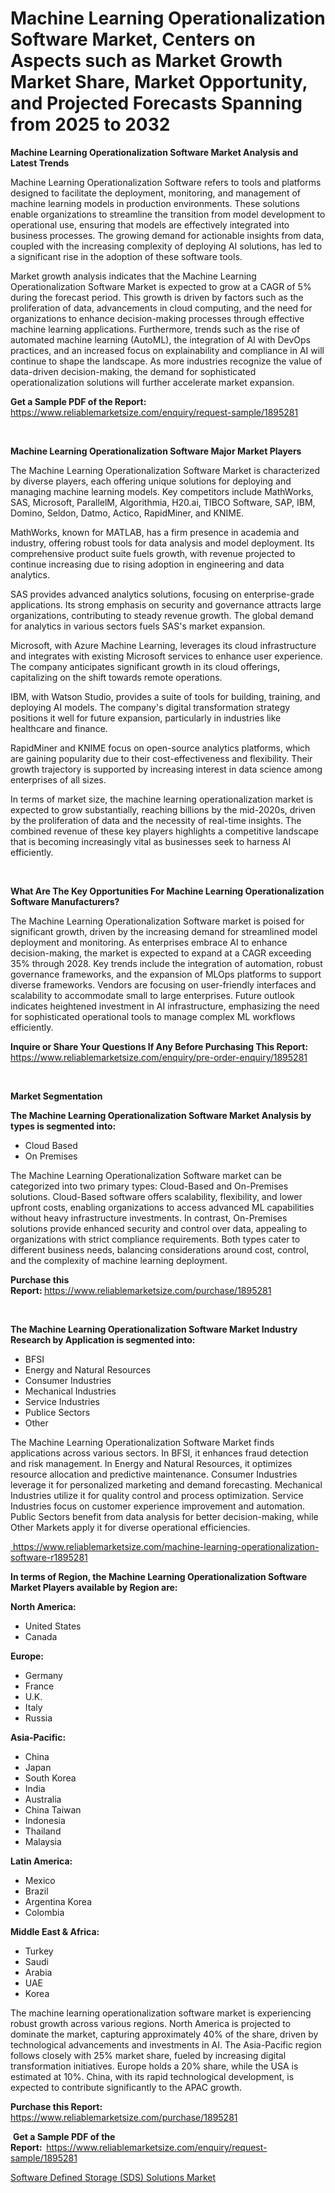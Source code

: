 <p><h1>Machine Learning Operationalization Software Market, Centers on Aspects such as Market Growth Market Share, Market Opportunity, and Projected Forecasts Spanning from 2025 to 2032</h1></p><p><strong>Machine Learning Operationalization Software Market Analysis and Latest Trends</strong></p>
<p><p>Machine Learning Operationalization Software refers to tools and platforms designed to facilitate the deployment, monitoring, and management of machine learning models in production environments. These solutions enable organizations to streamline the transition from model development to operational use, ensuring that models are effectively integrated into business processes. The growing demand for actionable insights from data, coupled with the increasing complexity of deploying AI solutions, has led to a significant rise in the adoption of these software tools.</p><p>Market growth analysis indicates that the Machine Learning Operationalization Software Market is expected to grow at a CAGR of 5% during the forecast period. This growth is driven by factors such as the proliferation of data, advancements in cloud computing, and the need for organizations to enhance decision-making processes through effective machine learning applications. Furthermore, trends such as the rise of automated machine learning (AutoML), the integration of AI with DevOps practices, and an increased focus on explainability and compliance in AI will continue to shape the landscape. As more industries recognize the value of data-driven decision-making, the demand for sophisticated operationalization solutions will further accelerate market expansion.</p></p>
<p><strong>Get a Sample PDF of the Report:&nbsp;</strong> <a href="https://www.reliablemarketsize.com/enquiry/request-sample/1895281?utm_campaign=1103&utm_medium=2&utm_source=Github&utm_content=ia&utm_term=14012025&utm_id=machine-learning-operationalization-software">https://www.reliablemarketsize.com/enquiry/request-sample/1895281</a></p>
<p>&nbsp;</p>
<p><strong>Machine Learning Operationalization Software Major Market Players</strong></p>
<p><p>The Machine Learning Operationalization Software Market is characterized by diverse players, each offering unique solutions for deploying and managing machine learning models. Key competitors include MathWorks, SAS, Microsoft, ParallelM, Algorithmia, H20.ai, TIBCO Software, SAP, IBM, Domino, Seldon, Datmo, Actico, RapidMiner, and KNIME.</p><p>MathWorks, known for MATLAB, has a firm presence in academia and industry, offering robust tools for data analysis and model deployment. Its comprehensive product suite fuels growth, with revenue projected to continue increasing due to rising adoption in engineering and data analytics.</p><p>SAS provides advanced analytics solutions, focusing on enterprise-grade applications. Its strong emphasis on security and governance attracts large organizations, contributing to steady revenue growth. The global demand for analytics in various sectors fuels SAS's market expansion.</p><p>Microsoft, with Azure Machine Learning, leverages its cloud infrastructure and integrates with existing Microsoft services to enhance user experience. The company anticipates significant growth in its cloud offerings, capitalizing on the shift towards remote operations.</p><p>IBM, with Watson Studio, provides a suite of tools for building, training, and deploying AI models. The company's digital transformation strategy positions it well for future expansion, particularly in industries like healthcare and finance.</p><p>RapidMiner and KNIME focus on open-source analytics platforms, which are gaining popularity due to their cost-effectiveness and flexibility. Their growth trajectory is supported by increasing interest in data science among enterprises of all sizes.</p><p>In terms of market size, the machine learning operationalization market is expected to grow substantially, reaching billions by the mid-2020s, driven by the proliferation of data and the necessity of real-time insights. The combined revenue of these key players highlights a competitive landscape that is becoming increasingly vital as businesses seek to harness AI efficiently.</p></p>
<p>&nbsp;</p>
<p><strong>What Are The Key Opportunities For Machine Learning Operationalization Software Manufacturers?</strong></p>
<p><p>The Machine Learning Operationalization Software market is poised for significant growth, driven by the increasing demand for streamlined model deployment and monitoring. As enterprises embrace AI to enhance decision-making, the market is expected to expand at a CAGR exceeding 35% through 2028. Key trends include the integration of automation, robust governance frameworks, and the expansion of MLOps platforms to support diverse frameworks. Vendors are focusing on user-friendly interfaces and scalability to accommodate small to large enterprises. Future outlook indicates heightened investment in AI infrastructure, emphasizing the need for sophisticated operational tools to manage complex ML workflows efficiently.</p></p>
<p><strong>Inquire or Share Your Questions If Any Before Purchasing This Report:</strong> <a href="https://www.reliablemarketsize.com/enquiry/pre-order-enquiry/1895281?utm_campaign=1103&utm_medium=2&utm_source=Github&utm_content=ia&utm_term=14012025&utm_id=machine-learning-operationalization-software">https://www.reliablemarketsize.com/enquiry/pre-order-enquiry/1895281</a></p>
<p>&nbsp;</p>
<p><strong>Market Segmentation</strong></p>
<p><strong>The Machine Learning Operationalization Software Market Analysis by types is segmented into:</strong></p>
<p><ul><li>Cloud Based</li><li>On Premises</li></ul></p>
<p><p>The Machine Learning Operationalization Software market can be categorized into two primary types: Cloud-Based and On-Premises solutions. Cloud-Based software offers scalability, flexibility, and lower upfront costs, enabling organizations to access advanced ML capabilities without heavy infrastructure investments. In contrast, On-Premises solutions provide enhanced security and control over data, appealing to organizations with strict compliance requirements. Both types cater to different business needs, balancing considerations around cost, control, and the complexity of machine learning deployment.</p></p>
<p><strong>Purchase this Report:&nbsp;</strong><a href="https://www.reliablemarketsize.com/purchase/1895281?utm_campaign=1103&utm_medium=2&utm_source=Github&utm_content=ia&utm_term=14012025&utm_id=machine-learning-operationalization-software">https://www.reliablemarketsize.com/purchase/1895281</a></p>
<p>&nbsp;</p>
<p><strong>The Machine Learning Operationalization Software Market Industry Research by Application is segmented into:</strong></p>
<p><ul><li>BFSI</li><li>Energy and Natural Resources</li><li>Consumer Industries</li><li>Mechanical Industries</li><li>Service Industries</li><li>Publice Sectors</li><li>Other</li></ul></p>
<p><p>The Machine Learning Operationalization Software Market finds applications across various sectors. In BFSI, it enhances fraud detection and risk management. In Energy and Natural Resources, it optimizes resource allocation and predictive maintenance. Consumer Industries leverage it for personalized marketing and demand forecasting. Mechanical Industries utilize it for quality control and process optimization. Service Industries focus on customer experience improvement and automation. Public Sectors benefit from data analysis for better decision-making, while Other Markets apply it for diverse operational efficiencies.</p></p>
<p><a href="https://www.reliablemarketsize.com/machine-learning-operationalization-software-r1895281?utm_campaign=1103&utm_medium=2&utm_source=Github&utm_content=ia&utm_term=14012025&utm_id=machine-learning-operationalization-software">&nbsp;https://www.reliablemarketsize.com/machine-learning-operationalization-software-r1895281</a></p>
<p><strong>In terms of Region, the Machine Learning Operationalization Software Market Players available by Region are:</strong></p>
<p>
    <p> <strong> North America: </strong>
        <ul>
            <li>United States</li>
            <li>Canada</li>
        </ul>
        </p> 
    <p> <strong> Europe: </strong>
        <ul>
            <li>Germany</li>
            <li>France</li>
            <li>U.K.</li>
            <li>Italy</li>
            <li>Russia</li>
        </ul>
        </p> 
    <p> <strong> Asia-Pacific: </strong>
        <ul>
            <li>China</li>
            <li>Japan</li>
            <li>South Korea</li>
            <li>India</li>
            <li>Australia</li>
            <li>China Taiwan</li>
            <li>Indonesia</li>
            <li>Thailand</li>
            <li>Malaysia</li>
        </ul>
        </p> 
    <p> <strong> Latin America: </strong>
        <ul>
            <li>Mexico</li>
            <li>Brazil</li>
            <li>Argentina Korea</li>
            <li>Colombia</li>
        </ul>
        </p> 
    <p> <strong> Middle East & Africa: </strong>
        <ul>
            <li>Turkey</li>
            <li>Saudi</li>
            <li>Arabia</li>
            <li>UAE</li>
            <li>Korea</li>
        </ul>
    </p>
    </p>
<p><p>The machine learning operationalization software market is experiencing robust growth across various regions. North America is projected to dominate the market, capturing approximately 40% of the share, driven by technological advancements and investments in AI. The Asia-Pacific region follows closely with 25% market share, fueled by increasing digital transformation initiatives. Europe holds a 20% share, while the USA is estimated at 10%. China, with its rapid technological development, is expected to contribute significantly to the APAC growth.</p></p>
<p><strong>Purchase this Report: </strong><a href="https://www.reliablemarketsize.com/purchase/1895281?utm_campaign=1103&utm_medium=2&utm_source=Github&utm_content=ia&utm_term=14012025&utm_id=machine-learning-operationalization-software">https://www.reliablemarketsize.com/purchase/1895281</a></p>
<p>&nbsp;<strong>Get a Sample PDF of the Report:&nbsp;&nbsp;</strong><a href="https://www.reliablemarketsize.com/enquiry/request-sample/1895281?utm_campaign=1103&utm_medium=2&utm_source=Github&utm_content=ia&utm_term=14012025&utm_id=machine-learning-operationalization-software">https://www.reliablemarketsize.com/enquiry/request-sample/1895281</a></p>
<p><strong></strong></p>
<p><p><a href="https://github.com/gdfhhhj/Market-Research-Report-List-7/blob/main/software-defined-storage-sds-solutions-market.md?utm_campaign=1103&utm_medium=2&utm_source=Github&utm_content=ia&utm_term=14012025&utm_id=machine-learning-operationalization-software">Software Defined Storage (SDS) Solutions Market</a></p></p>
